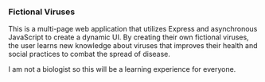 <h3>Fictional Viruses</h3>
<p>This is a multi-page web application that utilizes Express and asynchronous JavaScript to create a dynamic UI. By creating their own fictional viruses, the user
learns new knowledge about viruses that improves their health and social practices to combat the spread of disease.</p>
<p>I am not a biologist so this will be a learning experience for everyone.</p>
